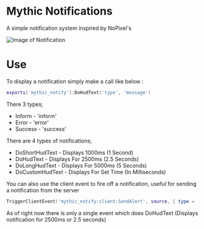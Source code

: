 # Mythic Notifications
A simple notification system inspired by NoPixel's

![Image of Notification](https://i.imgur.com/shT1XWc.png)

# Use
To display a notification simply make a call like below :

```lua
exports['mythic_notify']:DoHudText('type', 'message')
```

There 3 types;
* Inform - 'inform'
* Error - 'error'
* Success - 'success'

There are 4 types of notifications;
* DoShortHudText - Displays 1000ms (1 Second)
* DoHudText - Displays For 2500ms (2.5 Seconds)
* DoLongHudText - Displays For 5000ms (5 Seconds)
* DoCustomHudText - Displays For Set Time (In Milliseconds)

You can also use the client event to fire off a notification, useful for sending a notification from the server

```lua
TriggerClientEvent('mythic_notify:client:SendAlert', source, { type = 'type', text = 'message' })
```

As of right now there is only a single event which does DoHudText (Displays notification for 2500ms or 2.5 seconds)

